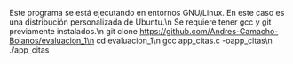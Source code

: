 Este programa se está ejecutando en entornos GNU/Linux. En este caso es una distribución personalizada de Ubuntu.\n
Se requiere tener gcc y git previamente instalados.\n
git clone https://github.com/Andres-Camacho-Bolanos/evaluacion_1\n
cd evaluacion_1\n
gcc app_citas.c -oapp_citas\n
./app_citas
